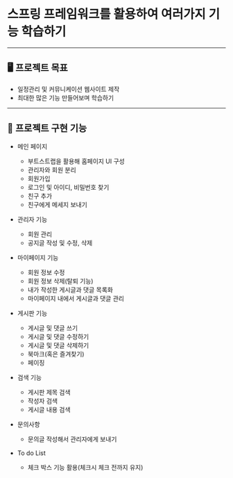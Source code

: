 # 스프링 프레임워크를 활용하여 여러가지 기능 학습하기
---

## 🖥️ 프로젝트 목표
- 일정관리 및 커뮤니케이션 웹사이트 제작
- 최대한 많은 기능 만들어보며 학습하기
---

## 📜 프로젝트 구현 기능
- 메인 페이지
  - 부트스트랩을 활용해 홈페이지 UI 구성
  - 관리자와 회원 분리
  - 회원가입
  - 로그인 및 아이디, 비밀번호 찾기
  - 친구 추가
  - 친구에게 메세지 보내기
  
- 관리자 기능
  - 회원 관리
  - 공지글 작성 및 수정, 삭제
  
- 마이페이지 기능   
  - 회원 정보 수정
  - 회원 정보 삭제(탈퇴 기능)
  - 내가 작성한 게시글과 댓글 목록화
  - 마이페이지 내에서 게시글과 댓글 관리
  
- 게시판 기능   
  - 게시글 및 댓글 쓰기
  - 게시글 및 댓글 수정하기
  - 게시글 및 댓글 삭제하기
  - 북마크(혹은 즐겨찾기)
  - 페이징
  
- 검색 기능
  - 게시판 제목 검색
  - 작성자 검색
  - 게시글 내용 검색
  
- 문의사항
  - 문의글 작성해서 관리자에게 보내기

- To do List
  - 체크 박스 기능 활용(체크시 체크 전까지 유지)
<!-- ---

## 🗓️ 일일 목표
- 하루에 한 번 커밋할 내용 작성하기
- 프로젝트 진행 내용 문서로 정리하기
- 오류 코드가 발생하면 정리 후 복습하기
 -->
